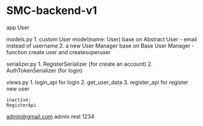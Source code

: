 # SMC-backend-v1

app User

models.py
    1. custom User model(name: User) base on Abstract User
        - email instead of username
    2. a new User Manager base on Base User Manager
        - function create user and createsuperuser

serializer.py
    1. RegisterSerializer (for create an account)
    2. AuthTokenSerializer (for login)

views.py
    1. login_api for login 
    2. get_user_data
    3. register_api for register new user

    inactive:
    RegisterApi

admin@gmail.com
admin
rest 1234